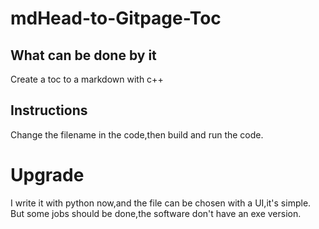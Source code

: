 # mdHead-to-Gitpage-Toc
## What can be done by it
Create a toc to a markdown with c++
## Instructions
Change the filename in the code,then build and run the code.
# Upgrade
I write it with python now,and the file can be chosen with a UI,it's simple.
But some jobs should be done,the software don't have an exe version.
